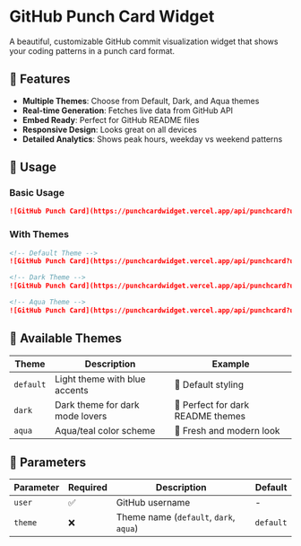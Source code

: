 # GitHub Punch Card Widget

A beautiful, customizable GitHub commit visualization widget that shows your coding patterns in a punch card format.

## 🎨 Features

- **Multiple Themes**: Choose from Default, Dark, and Aqua themes
- **Real-time Generation**: Fetches live data from GitHub API
- **Embed Ready**: Perfect for GitHub README files
- **Responsive Design**: Looks great on all devices
- **Detailed Analytics**: Shows peak hours, weekday vs weekend patterns

## 🚀 Usage

### Basic Usage
```markdown
![GitHub Punch Card](https://punchcardwidget.vercel.app/api/punchcard?user=YOUR_USERNAME)
```

### With Themes
```markdown
<!-- Default Theme -->
![GitHub Punch Card](https://punchcardwidget.vercel.app/api/punchcard?user=YOUR_USERNAME&theme=default)

<!-- Dark Theme -->
![GitHub Punch Card](https://punchcardwidget.vercel.app/api/punchcard?user=YOUR_USERNAME&theme=dark)

<!-- Aqua Theme -->
![GitHub Punch Card](https://punchcardwidget.vercel.app/api/punchcard?user=YOUR_USERNAME&theme=aqua)
```

## 🎨 Available Themes

| Theme | Description | Example |
|-------|-------------|---------|
| `default` | Light theme with blue accents | 🌟 Default styling |
| `dark` | Dark theme for dark mode lovers | 🌙 Perfect for dark README themes |
| `aqua` | Aqua/teal color scheme | 🌊 Fresh and modern look |

## 🔧 Parameters

| Parameter | Required | Description | Default |
|-----------|----------|-------------|---------|
| `user` | ✅ | GitHub username | - |
| `theme` | ❌ | Theme name (`default`, `dark`, `aqua`) | `default` |